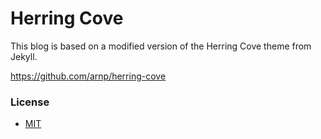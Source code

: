 Herring Cove  
============

This blog is based on a modified version of the Herring Cove theme from Jekyll.

https://github.com/arnp/herring-cove

### License
* [MIT](http://opensource.org/licenses/MIT)
